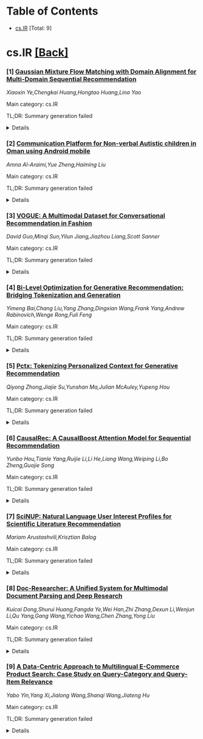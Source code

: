 <div id=toc></div>

# Table of Contents

- [cs.IR](#cs.IR) [Total: 9]


<div id='cs.IR'></div>

# cs.IR [[Back]](#toc)

### [1] [Gaussian Mixture Flow Matching with Domain Alignment for Multi-Domain Sequential Recommendation](https://arxiv.org/abs/2510.21021)
*Xiaoxin Ye,Chengkai Huang,Hongtao Huang,Lina Yao*

Main category: cs.IR

TL;DR: Summary generation failed


<details>
  <summary>Details</summary>
Motivation: Motivation analysis unavailable

Method: Method extraction failed

Result: Result analysis unavailable

Conclusion: Conclusion extraction failed

Abstract: Users increasingly interact with content across multiple domains, resulting
in sequential behaviors marked by frequent and complex transitions. While
Cross-Domain Sequential Recommendation (CDSR) models two-domain interactions,
Multi-Domain Sequential Recommendation (MDSR) introduces significantly more
domain transitions, compounded by challenges such as domain heterogeneity and
imbalance. Existing approaches often overlook the intricacies of domain
transitions, tend to overfit to dense domains while underfitting sparse ones,
and struggle to scale effectively as the number of domains increases. We
propose \textit{GMFlowRec}, an efficient generative framework for MDSR that
models domain-aware transition trajectories via Gaussian Mixture Flow Matching.
GMFlowRec integrates: (1) a unified dual-masked Transformer to disentangle
domain-invariant and domain-specific intents, (2) a Gaussian Mixture flow field
to capture diverse behavioral patterns, and (3) a domain-aligned prior to
support frequent and sparse transitions. Extensive experiments on JD and Amazon
datasets demonstrate that GMFlowRec achieves state-of-the-art performance with
up to 44\% improvement in NDCG@5, while maintaining high efficiency via a
single unified backbone, making it scalable for real-world multi-domain
sequential recommendation.

</details>


### [2] [Communication Platform for Non-verbal Autistic children in Oman using Android mobile](https://arxiv.org/abs/2510.21028)
*Amna Al-Araimi,Yue Zheng,Haiming Liu*

Main category: cs.IR

TL;DR: Summary generation failed


<details>
  <summary>Details</summary>
Motivation: Motivation analysis unavailable

Method: Method extraction failed

Result: Result analysis unavailable

Conclusion: Conclusion extraction failed

Abstract: This paper discusses the issue regarding Non-verbal Autism Spectrum Disorder.
It has been observed that this mental disorder is listed in major parts of the
world including the US, UK, and India. To mitigate this type of disorder, a
wide range of smartphones, computers, and artificial intelligence technologies
have been used. This technology has helped the population cope with
socialization and communication needs. Many applications have been developed to
enhance the communication capabilities of non-verbal autistic children. This
thesis project proposes the development of a platform that includes a web panel
and an Android mobile application to assist non-verbal autistic children in
communication, especially in Oman. Different interventions have been merged to
improve the quality of life for people on the autism spectrum. The main problem
identified in this case is that fragmented approaches are not suitable for
autistic children. The augmented reality framework provides the capability to
engage autistic children in creative play and self-reflection through
interactive screen-based activities.

</details>


### [3] [VOGUE: A Multimodal Dataset for Conversational Recommendation in Fashion](https://arxiv.org/abs/2510.21151)
*David Guo,Minqi Sun,Yilun Jiang,Jiazhou Liang,Scott Sanner*

Main category: cs.IR

TL;DR: Summary generation failed


<details>
  <summary>Details</summary>
Motivation: Motivation analysis unavailable

Method: Method extraction failed

Result: Result analysis unavailable

Conclusion: Conclusion extraction failed

Abstract: Multimodal conversational recommendation has emerged as a promising paradigm
for delivering personalized experiences through natural dialogue enriched by
visual and contextual grounding. Yet, current multimodal conversational
recommendation datasets remain limited: existing resources either simulate
conversations, omit user history, or fail to collect sufficiently detailed
feedback, all of which constrain the types of research and evaluation they
support.
  To address these gaps, we introduce VOGUE, a novel dataset of 60 humanhuman
dialogues in realistic fashion shopping scenarios. Each dialogue is paired with
a shared visual catalogue, item metadata, user fashion profiles and histories,
and post-conversation ratings from both Seekers and Assistants. This design
enables rigorous evaluation of conversational inference, including not only
alignment between predicted and ground-truth preferences, but also calibration
against full rating distributions and comparison with explicit and implicit
user satisfaction signals.
  Our initial analyses of VOGUE reveal distinctive dynamics of visually
grounded dialogue. For example, recommenders frequently suggest items
simultaneously in feature-based groups, which creates distinct conversational
phases bridged by Seeker critiques and refinements. Benchmarking multimodal
large language models against human recommenders shows that while MLLMs
approach human-level alignment in aggregate, they exhibit systematic
distribution errors in reproducing human ratings and struggle to generalize
preference inference beyond explicitly discussed items. These findings
establish VOGUE as both a unique resource for studying multimodal
conversational systems and as a challenge dataset beyond the current
recommendation capabilities of existing top-tier multimodal foundation models
such as GPT-4o-mini, GPT-5-mini, and Gemini-2.5-Flash.

</details>


### [4] [Bi-Level Optimization for Generative Recommendation: Bridging Tokenization and Generation](https://arxiv.org/abs/2510.21242)
*Yimeng Bai,Chang Liu,Yang Zhang,Dingxian Wang,Frank Yang,Andrew Rabinovich,Wenge Rong,Fuli Feng*

Main category: cs.IR

TL;DR: Summary generation failed


<details>
  <summary>Details</summary>
Motivation: Motivation analysis unavailable

Method: Method extraction failed

Result: Result analysis unavailable

Conclusion: Conclusion extraction failed

Abstract: Generative recommendation is emerging as a transformative paradigm by
directly generating recommended items, rather than relying on matching.
Building such a system typically involves two key components: (1) optimizing
the tokenizer to derive suitable item identifiers, and (2) training the
recommender based on those identifiers. Existing approaches often treat these
components separately--either sequentially or in alternation--overlooking their
interdependence. This separation can lead to misalignment: the tokenizer is
trained without direct guidance from the recommendation objective, potentially
yielding suboptimal identifiers that degrade recommendation performance.
  To address this, we propose BLOGER, a Bi-Level Optimization for GEnerative
Recommendation framework, which explicitly models the interdependence between
the tokenizer and the recommender in a unified optimization process. The lower
level trains the recommender using tokenized sequences, while the upper level
optimizes the tokenizer based on both the tokenization loss and recommendation
loss. We adopt a meta-learning approach to solve this bi-level optimization
efficiently, and introduce gradient surgery to mitigate gradient conflicts in
the upper-level updates, thereby ensuring that item identifiers are both
informative and recommendation-aligned. Extensive experiments on real-world
datasets demonstrate that BLOGER consistently outperforms state-of-the-art
generative recommendation methods while maintaining practical efficiency with
no significant additional computational overhead, effectively bridging the gap
between item tokenization and autoregressive generation.

</details>


### [5] [Pctx: Tokenizing Personalized Context for Generative Recommendation](https://arxiv.org/abs/2510.21276)
*Qiyong Zhong,Jiajie Su,Yunshan Ma,Julian McAuley,Yupeng Hou*

Main category: cs.IR

TL;DR: Summary generation failed


<details>
  <summary>Details</summary>
Motivation: Motivation analysis unavailable

Method: Method extraction failed

Result: Result analysis unavailable

Conclusion: Conclusion extraction failed

Abstract: Generative recommendation (GR) models tokenize each action into a few
discrete tokens (called semantic IDs) and autoregressively generate the next
tokens as predictions, showing advantages such as memory efficiency,
scalability, and the potential to unify retrieval and ranking. Despite these
benefits, existing tokenization methods are static and non-personalized. They
typically derive semantic IDs solely from item features, assuming a universal
item similarity that overlooks user-specific perspectives. However, under the
autoregressive paradigm, semantic IDs with the same prefixes always receive
similar probabilities, so a single fixed mapping implicitly enforces a
universal item similarity standard across all users. In practice, the same item
may be interpreted differently depending on user intentions and preferences. To
address this issue, we propose a personalized context-aware tokenizer that
incorporates a user's historical interactions when generating semantic IDs.
This design allows the same item to be tokenized into different semantic IDs
under different user contexts, enabling GR models to capture multiple
interpretive standards and produce more personalized predictions. Experiments
on three public datasets demonstrate up to 11.44% improvement in NDCG@10 over
non-personalized action tokenization baselines. Our code is available at
https://github.com/YoungZ365/Pctx.

</details>


### [6] [CausalRec: A CausalBoost Attention Model for Sequential Recommendation](https://arxiv.org/abs/2510.21333)
*Yunbo Hou,Tianle Yang,Ruijie Li,Li He,Liang Wang,Weiping Li,Bo Zheng,Guojie Song*

Main category: cs.IR

TL;DR: Summary generation failed


<details>
  <summary>Details</summary>
Motivation: Motivation analysis unavailable

Method: Method extraction failed

Result: Result analysis unavailable

Conclusion: Conclusion extraction failed

Abstract: Recent advances in correlation-based sequential recommendation systems have
demonstrated substantial success. Specifically, the attention-based model
outperforms other RNN-based and Markov chains-based models by capturing both
short- and long-term dependencies more effectively. However, solely focusing on
item co-occurrences overlooks the underlying motivations behind user behaviors,
leading to spurious correlations and potentially inaccurate recommendations. To
address this limitation, we present a novel framework that integrates causal
attention for sequential recommendation, CausalRec. It incorporates a causal
discovery block and a CausalBooster. The causal discovery block learns the
causal graph in user behavior sequences, and we provide a theory to guarantee
the identifiability of the learned causal graph. The CausalBooster utilizes the
discovered causal graph to refine the attention mechanism, prioritizing
behaviors with causal significance. Experimental evaluations on real-world
datasets indicate that CausalRec outperforms several state-of-the-art methods,
with average improvements of 7.21% in Hit Rate (HR) and 8.65% in Normalized
Discounted Cumulative Gain (NDCG). To the best of our knowledge, this is the
first model to incorporate causality through the attention mechanism in
sequential recommendation, demonstrating the value of causality in generating
more accurate and reliable recommendations.

</details>


### [7] [SciNUP: Natural Language User Interest Profiles for Scientific Literature Recommendation](https://arxiv.org/abs/2510.21352)
*Mariam Arustashvili,Krisztian Balog*

Main category: cs.IR

TL;DR: Summary generation failed


<details>
  <summary>Details</summary>
Motivation: Motivation analysis unavailable

Method: Method extraction failed

Result: Result analysis unavailable

Conclusion: Conclusion extraction failed

Abstract: The use of natural language (NL) user profiles in recommender systems offers
greater transparency and user control compared to traditional representations.
However, there is scarcity of large-scale, publicly available test collections
for evaluating NL profile-based recommendation. To address this gap, we
introduce SciNUP, a novel synthetic dataset for scholarly recommendation that
leverages authors' publication histories to generate NL profiles and
corresponding ground truth items. We use this dataset to conduct a comparison
of baseline methods, ranging from sparse and dense retrieval approaches to
state-of-the-art LLM-based rerankers. Our results show that while baseline
methods achieve comparable performance, they often retrieve different items,
indicating complementary behaviors. At the same time, considerable headroom for
improvement remains, highlighting the need for effective NL-based
recommendation approaches. The SciNUP dataset thus serves as a valuable
resource for fostering future research and development in this area.

</details>


### [8] [Doc-Researcher: A Unified System for Multimodal Document Parsing and Deep Research](https://arxiv.org/abs/2510.21603)
*Kuicai Dong,Shurui Huang,Fangda Ye,Wei Han,Zhi Zhang,Dexun Li,Wenjun Li,Qu Yang,Gang Wang,Yichao Wang,Chen Zhang,Yong Liu*

Main category: cs.IR

TL;DR: Summary generation failed


<details>
  <summary>Details</summary>
Motivation: Motivation analysis unavailable

Method: Method extraction failed

Result: Result analysis unavailable

Conclusion: Conclusion extraction failed

Abstract: Deep Research systems have revolutionized how LLMs solve complex questions
through iterative reasoning and evidence gathering. However, current systems
remain fundamentally constrained to textual web data, overlooking the vast
knowledge embedded in multimodal documents Processing such documents demands
sophisticated parsing to preserve visual semantics (figures, tables, charts,
and equations), intelligent chunking to maintain structural coherence, and
adaptive retrieval across modalities, which are capabilities absent in existing
systems. In response, we present Doc-Researcher, a unified system that bridges
this gap through three integrated components: (i) deep multimodal parsing that
preserves layout structure and visual semantics while creating multi-granular
representations from chunk to document level, (ii) systematic retrieval
architecture supporting text-only, vision-only, and hybrid paradigms with
dynamic granularity selection, and (iii) iterative multi-agent workflows that
decompose complex queries, progressively accumulate evidence, and synthesize
comprehensive answers across documents and modalities. To enable rigorous
evaluation, we introduce M4DocBench, the first benchmark for Multi-modal,
Multi-hop, Multi-document, and Multi-turn deep research. Featuring 158
expert-annotated questions with complete evidence chains across 304 documents,
M4DocBench tests capabilities that existing benchmarks cannot assess.
Experiments demonstrate that Doc-Researcher achieves 50.6% accuracy, 3.4xbetter
than state-of-the-art baselines, validating that effective document research
requires not just better retrieval, but fundamentally deep parsing that
preserve multimodal integrity and support iterative research. Our work
establishes a new paradigm for conducting deep research on multimodal document
collections.

</details>


### [9] [A Data-Centric Approach to Multilingual E-Commerce Product Search: Case Study on Query-Category and Query-Item Relevance](https://arxiv.org/abs/2510.21671)
*Yabo Yin,Yang Xi,Jialong Wang,Shanqi Wang,Jiateng Hu*

Main category: cs.IR

TL;DR: Summary generation failed


<details>
  <summary>Details</summary>
Motivation: Motivation analysis unavailable

Method: Method extraction failed

Result: Result analysis unavailable

Conclusion: Conclusion extraction failed

Abstract: Multilingual e-commerce search suffers from severe data imbalance across
languages, label noise, and limited supervision for low-resource
languages--challenges that impede the cross-lingual generalization of relevance
models despite the strong capabilities of large language models (LLMs). In this
work, we present a practical, architecture-agnostic, data-centric framework to
enhance performance on two core tasks: Query-Category (QC) relevance (matching
queries to product categories) and Query-Item (QI) relevance (matching queries
to product titles). Rather than altering the model, we redesign the training
data through three complementary strategies: (1) translation-based augmentation
to synthesize examples for languages absent in training, (2) semantic negative
sampling to generate hard negatives and mitigate class imbalance, and (3)
self-validation filtering to detect and remove likely mislabeled instances.
Evaluated on the CIKM AnalytiCup 2025 dataset, our approach consistently yields
substantial F1 score improvements over strong LLM baselines, achieving
competitive results in the official competition. Our findings demonstrate that
systematic data engineering can be as impactful as--and often more deployable
than--complex model modifications, offering actionable guidance for building
robust multilingual search systems in the real-world e-commerce settings.

</details>
